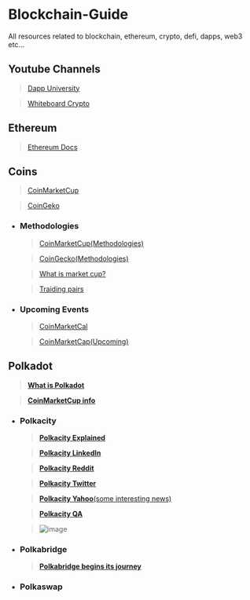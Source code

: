 # Blockchain-Guide
All resources related to blockchain, ethereum, crypto, defi, dapps, web3 etc...

## Youtube Channels
  >[Dapp University](https://www.youtube.com/channel/UCY0xL8V6NzzFcwzHCgB8orQ)
  
  >[Whiteboard Crypto](https://www.youtube.com/channel/UCsYYksPHiGqXHPoHI-fm5sg)
  
## Ethereum
  >[Ethereum Docs](https://ethereum.org/)
  
## Coins
  >[CoinMarketCup](https://coinmarketcap.com/)
  
  >[CoinGeko](https://www.coingecko.com/en)
  
  - ### Methodologies
    >[CoinMarketCup(Methodologies)](https://support.coinmarketcap.com/hc/en-us/categories/360003242592-Listings-and-Methodologies)
  
    >[CoinGecko(Methodologies)](https://www.coingecko.com/en/methodology)
   
    >[What is market cup?](https://www.investopedia.com/terms/m/marketcapitalization.asp)
    
    >[Traiding pairs](https://cryptocurrencyfacts.com/what-are-trading-pairs-in-cryptocurrency/)
    
  - ### Upcoming Events
    >[CoinMarketCal](https://coinmarketcal.com/)
  
    >[CoinMarketCap(Upcoming)](https://coinmarketcap.com/ico-calendar/upcoming/)
    
## Polkadot
  >[**What is Polkadot**](https://www.youtube.com/watch?v=YlAdEQp6ekM)
  
  >[**CoinMarketCup info**](https://coinmarketcap.com/currencies/polkadot-new/)
  
  - ### Polkacity
    > [**Polkacity Explained**](https://www.youtube.com/watch?v=owispALAhPc&t=453s) 
    
    > [**Polkacity LinkedIn**](https://www.linkedin.com/company/polka-city/)
    
    > [**Polkacity Reddit**](https://www.reddit.com/r/polkacity/)
     
    > [**Polkacity Twitter**](https://twitter.com/polkacity)
     
    > [**Polkacity Yahoo**(some interesting news)](https://finance.yahoo.com/news/polka-city-entirely-autonomous-contract-205700051.html?guccounter=1&guce_referrer=aHR0cHM6Ly93d3cuZ29vZ2xlLmNvbS8&guce_referrer_sig=AQAAANN-A9gSpmd0YIgeqZHjJCxVgqR6LUctcoHlRSX-RyBgU8T8659mZ69uiv64X0gv5xsNRsO2ahKk56zDJ-972g0DUhQc4KJtf9JPK2F0NizlVSjEfVpb__nPYLXqfXmvCrjlwGXg85rHWjXBlvb0UKFLxYM9HznObaobQsBa_GxO)
     
    > [**Polkacity QA**](https://www.polkacity.io/q-a)
    
    > ![image](https://user-images.githubusercontent.com/94608729/144801718-fbc38f83-8edd-44eb-9dd1-813850ad0ed8.png)
 
  - ### Polkabridge
    > [**Polkabridge begins its journey**](https://coinquora.com/polkabridge-begins-its-journey-on-harmony-blockchain-after-harmony-grant/) 
    
  - ### Polkaswap
  
